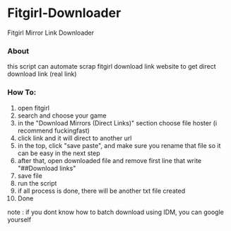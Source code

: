 # Fitgirl-Downloader
Fitgirl Mirror Link Downloader  

### About
this script can automate scrap fitgirl download link website to get direct download link (real link)  

### How To:
1. open fitgirl
2. search and choose your game
3. in the "Download Mirrors (Direct Links)" section choose file hoster (i recommend fuckingfast)
4. click link and it will direct to another url
5. in the top, click "save paste", and make sure you rename that file so it can be easy in the next step  
6. after that, open downloaded file and remove first line that write "##Download links"
7. save file
8. run the script
9. if all process is done, there will be another txt file created
10. Done

note : if you dont know how to batch download using IDM, you can google yourself
